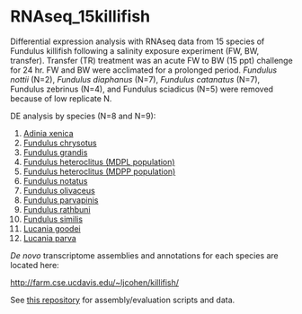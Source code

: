 # RNAseq_15killifish
Differential expression analysis with RNAseq data from 15 species of Fundulus killifish following a salinity exposure experiment (FW, BW, transfer). Transfer (TR) treatment was an acute FW to BW (15 ppt) challenge for 24 hr. FW and BW were acclimated for a prolonged period. *Fundulus nottii* (N=2), *Fundulus diaphanus* (N=7), *Fundulus catanatus* (N=7), Fundulus zebrinus (N=4), and Fundulus sciadicus (N=5) were removed because of low replicate N.

DE analysis by species (N=8 and N=9):

1. [Adinia xenica](https://htmlpreview.github.io/?https://github.com/ljcohen/RNAseq_15killifish/blob/master/DE_scripts/A_xenica_salinity_DE.html)
2. [Fundulus chrysotus](https://htmlpreview.github.io/?https://github.com/ljcohen/RNAseq_15killifish/blob/master/DE_scripts/F_chrysotus_salinity_DE.html)
3. [Fundulus grandis](https://htmlpreview.github.io/?https://github.com/ljcohen/RNAseq_15killifish/blob/master/DE_scripts/F_grandis_salinity_DE.html)
4. [Fundulus heteroclitus (MDPL population)](https://htmlpreview.github.io/?https://github.com/ljcohen/RNAseq_15killifish/blob/master/DE_scripts/F_heteroclitusMDPL_salinity_DE.html)
5. [Fundulus heteroclitus (MDPP population)](https://htmlpreview.github.io/?https://github.com/ljcohen/RNAseq_15killifish/blob/master/DE_scripts/F_heteroclitusMDPP_salinity_DE.html)
6. [Fundulus notatus](https://htmlpreview.github.io/?https://github.com/ljcohen/RNAseq_15killifish/blob/master/DE_scripts/F_notatus_salinity_DE.html)
7. [Fundulus olivaceus](https://htmlpreview.github.io/?https://github.com/ljcohen/RNAseq_15killifish/blob/master/DE_scripts/F_olivaceus_salinity_DE.html)
8. [Fundulus parvapinis](https://htmlpreview.github.io/?https://github.com/ljcohen/RNAseq_15killifish/blob/master/DE_scripts/F_parvapinis_salinity_DE.html)
9. [Fundulus rathbuni](https://htmlpreview.github.io/?https://github.com/ljcohen/RNAseq_15killifish/blob/master/DE_scripts/F_rathbuni_salinity_DE.html)
10. [Fundulus similis](https://htmlpreview.github.io/?https://github.com/ljcohen/RNAseq_15killifish/blob/master/DE_scripts/F_similis_salinity_DE.html)
11. [Lucania goodei](https://htmlpreview.github.io/?https://github.com/ljcohen/RNAseq_15killifish/blob/master/DE_scripts/L_goodei_salinity_DE.html)
12. [Lucania parva](https://htmlpreview.github.io/?https://github.com/ljcohen/RNAseq_15killifish/blob/master/DE_scripts/L_parva_salinity_DE.html)

*De novo* transcriptome assemblies and annotations for each species are located here:

http://farm.cse.ucdavis.edu/~ljcohen/killifish/

See [this repository](https://github.com/ljcohen/osmotic) for assembly/evaluation scripts and data.
